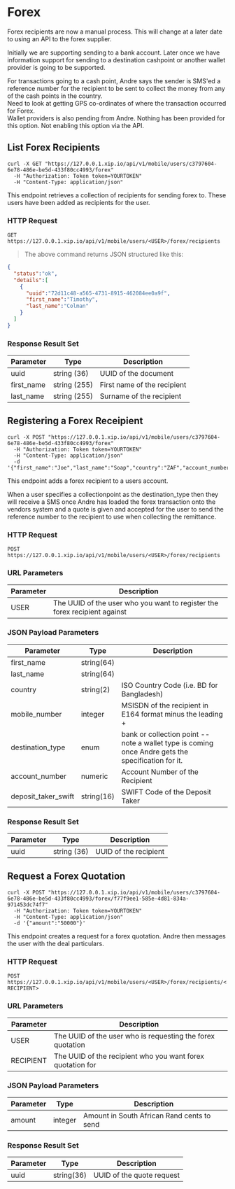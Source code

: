 # Forex

Forex recipients are now a manual process.  This will change at a later date to
using an API to the forex supplier.

Initially we are supporting sending to a bank account.  Later once we have information support for sending to a destination cashpoint or another wallet provider is going to be supported.

<aside class="notice">
For transactions going to a cash point, Andre says the sender is SMS'ed a
reference number for the recipient to be sent to collect the money from
any of the cash points in the country.
</aside>

<aside class="notice">
Need to look at getting GPS co-ordinates of where the transaction occurred for Forex.
</aside>

<aside class="notice">
Wallet providers is also pending from Andre.  Nothing has been provided for this option.  Not enabling this option via the API.
</aside>

## List Forex Recipients

```shell
curl -X GET "https://127.0.0.1.xip.io/api/v1/mobile/users/c3797604-6e78-486e-be5d-433f80cc4993/forex"
  -H "Authorization: Token token=YOURTOKEN"
  -H "Content-Type: application/json"
```

This endpoint retrieves a collection of recipients for sending forex to.  These users have been
added as recipients for the user.

### HTTP Request

`GET https://127.0.0.1.xip.io/api/v1/mobile/users/<USER>/forex/recipients`

> The above command returns JSON structured like this:

```json
{
  "status":"ok",
  "details":[
    {
      "uuid":"72d11c48-a565-4731-8915-462084ee0a9f",
      "first_name":"Timothy",
      "last_name":"Colman"
    }
  ]
}
```

### Response Result Set

Parameter | Type | Description
--------- | ---- | -----------
uuid | string (36) | UUID of the document
first_name | string (255) | First name of the recipient
last_name | string (255) | Surname of the recipient

## Registering a Forex Receipient

```shell
curl -X POST "https://127.0.0.1.xip.io/api/v1/mobile/users/c3797604-6e78-486e-be5d-433f80cc4993/forex"
  -H "Authorization: Token token=YOURTOKEN"
  -H "Content-Type: application/json"
  -d '{"first_name":"Joe","last_name":"Soap","country":"ZAF","account_number":"12345678912","deposit_taker_swift":"TESTZAJJ"}'
```

This endpoint adds a forex recipient to a users account.

When a user specifies a collectionpoint as the destination_type then they will receive a SMS once Andre has loaded the forex
transaction onto the vendors system and a quote is given and accepted for the user to send the reference number to the
recipient to use when collecting the remittance.

### HTTP Request

`POST https://127.0.0.1.xip.io/api/v1/mobile/users/<USER>/forex/recipients`

### URL Parameters

Parameter | Description
--------- | -----------
USER | The UUID of the user who you want to register the forex recipient against

### JSON Payload Parameters

Parameter | Type | Description
--------- | ---- | -----------
first_name | string(64)
last_name | string(64)
country   | string(2) | ISO Country Code (i.e. BD for Bangladesh)
mobile_number | integer | MSISDN of the recipient in E164 format minus the leading +
destination_type | enum | bank or collection point -- note a wallet type is coming once Andre gets the specification for it.
account_number | numeric | Account Number of the Recipient
deposit_taker_swift | string(16) | SWIFT Code of the Deposit Taker

### Response Result Set

Parameter | Type | Description
--------- | ---- | -----------
uuid | string (36) | UUID of the recipient

## Request a Forex Quotation

```shell
curl -X POST "https://127.0.0.1.xip.io/api/v1/mobile/users/c3797604-6e78-486e-be5d-433f80cc4993/forex/f77f9ee1-585e-4d81-834a-971453dc74f7"
  -H "Authorization: Token token=YOURTOKEN"
  -H "Content-Type: application/json"
  -d '{"amount":"50000"}'
```

This endpoint creates a request for a forex quotation.  Andre then messages the user with the deal particulars.

### HTTP Request

`POST https://127.0.0.1.xip.io/api/v1/mobile/users/<USER>/forex/recipients/<RECIPIENT>`

### URL Parameters

Parameter | Description
--------- | -----------
USER | The UUID of the user who is requesting the forex quotation
RECIPIENT | The UUID of the recipient who you want forex quotation for

### JSON Payload Parameters

Parameter | Type | Description
--------- | ---- | -----------
amount | integer | Amount in South African Rand cents to send

### Response Result Set

Parameter | Type | Description
--------- | ---- | -----------
uuid | string(36) | UUID of the quote request
